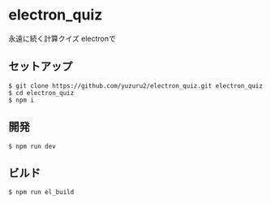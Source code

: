 # electron_quiz
永遠に続く計算クイズ electronで

## セットアップ

```
$ git clone https://github.com/yuzuru2/electron_quiz.git electron_quiz
$ cd electron_quiz
$ npm i
```

## 開発

```
$ npm run dev
```

## ビルド

```
$ npm run el_build
```
